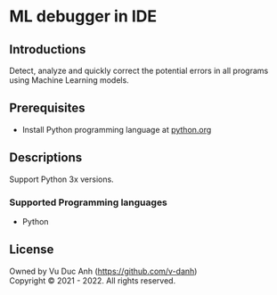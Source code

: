 #  ML debugger in IDE


## Introductions
Detect, analyze and quickly correct the potential errors in all programs using Machine Learning models.

## Prerequisites
+ Install Python programming language at <a href="https://www.python.org/" target="_blank">python.org</a>

## Descriptions
Support Python 3x versions.

### Supported Programming languages
+ Python


## License
Owned by Vu Duc Anh (https://github.com/v-danh) </br>
Copyright © 2021 - 2022. All rights reserved.
